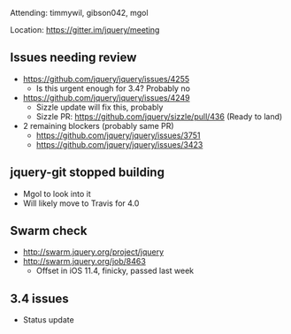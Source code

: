 Attending: timmywil, gibson042, mgol

Location: https://gitter.im/jquery/meeting

## Issues needing review
* https://github.com/jquery/jquery/issues/4255
  - Is this urgent enough for 3.4? Probably no
* https://github.com/jquery/jquery/issues/4249
  - Sizzle update will fix this, probably
  - Sizzle PR: https://github.com/jquery/sizzle/pull/436 (Ready to land)
* 2 remaining blockers (probably same PR)
  - https://github.com/jquery/jquery/issues/3751
  - https://github.com/jquery/jquery/issues/3423

## jquery-git stopped building
  - Mgol to look into it
  - Will likely move to Travis for 4.0

## Swarm check
* http://swarm.jquery.org/project/jquery 
* http://swarm.jquery.org/job/8463
  - Offset in iOS 11.4, finicky, passed last week

## 3.4 issues 
* Status update

